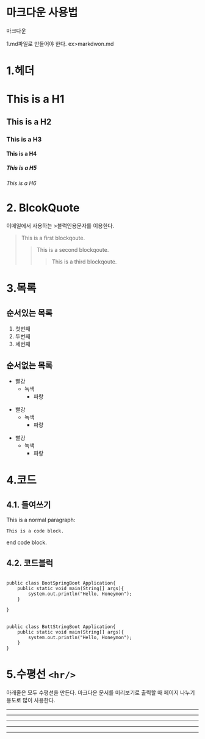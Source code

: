 # 마크다운 사용법
마크다운

1.md파일로 만들어야 한다. ex>markdwon.md

# 1.헤더

# This is a H1
## This is a H2
### This is a H3
#### This is a H4
##### This is a H5
###### This is a H6

# 2. BlcokQuote
이메일에서 사용하는 >블럭인용문자를 이용한다.

> This is a first blockqoute.
>	> This is a second blockqoute.
>	>	> This is a third blockqoute.

# 3.목록
## 순서있는 목록
1. 첫번째
2. 두번째
3. 세번째

## 순서없는 목록
* 빨강
	* 녹색
		* 파랑

+ 빨강
	+ 녹색
		+ 파랑

- 빨강
	- 녹색
		- 파랑

# 4.코드
## 4.1. 들여쓰기
This is a normal paragraph:

	This is a code block.

end code block.

## 4.2. 코드블럭

<pre>
<code>
public class BootSpringBoot Application{
	public static void main(String[] args){
		system.out.println("Hello, Honeymon");
	}

}
</code>
</pre>

```
public class BottStringBoot Application{
	public static void main(String[] args){
		system.out.println("Hello, Honeymon");
	}
}
```

# 5.수평선 ``` <hr/> ```
아래줄은 모두 수평선을 만든다. 마크다운 문서를 미리보기로 출력할 때 페이지 나누기 용도로 많이 사용한다.
* * *

***

*****

- - -

-------------------------------




	

